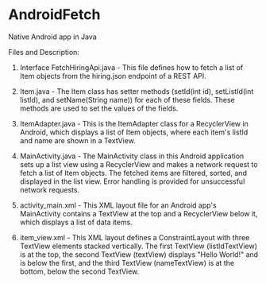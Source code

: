 # AndroidFetch
Native Android app in Java

Files and Description:

1. Interface FetchHiringApi.java - This file defines how to fetch a list of Item objects from the hiring.json endpoint of a REST API.
   
3. Item.java - The Item class has setter methods (setId(int id), setListId(int listId), and setName(String name)) for each of these fields. These methods are used to set the values of the fields.
   
5. ItemAdapter.java - This is the ItemAdapter class for a RecyclerView in Android, which displays a list of Item objects, where each item's listId and name are shown in a TextView.
   
7. MainActivity.java - The MainActivity class in this Android application sets up a list view using a RecyclerView and makes a network request to fetch a list of Item objects. The fetched items are filtered, sorted, and displayed in the list view. Error handling is provided for unsuccessful network requests.
   
9. activity_main.xml - This XML layout file for an Android app's MainActivity contains a TextView at the top and a RecyclerView below it, which displays a list of data items.
    
11. item_view.xml - This XML layout defines a ConstraintLayout with three TextView elements stacked vertically. The first TextView (listIdTextView) is at the top, the second TextView (textView) displays "Hello World!" and is below the first, and the third TextView (nameTextView) is at the bottom, below the second TextView.



